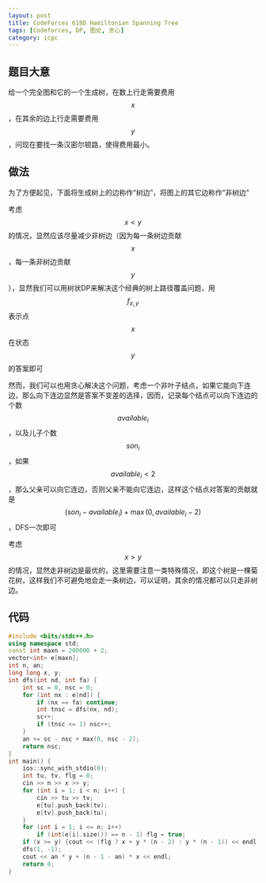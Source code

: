 ```yaml
---
layout: post
title: CodeForces 618D Hamiltonian Spanning Tree
tags: [Codeforces, DP, 图论, 贪心]
category: icpc
---
```


题目大意
--------

给一个完全图和它的一个生成树，在数上行走需要费用$$x$$，在其余的边上行走需要费用$$y$$，问现在要找一条汉密尔顿路，使得费用最小。

做法
----

为了方便起见，下面将生成树上的边称作“树边”，将图上的其它边称作“非树边”

考虑$$x < y$$的情况，显然应该尽量减少非树边（因为每一条树边贡献$$x$$，每一条非树边贡献$$y$$），显然我们可以用树状DP来解决这个经典的树上路径覆盖问题，用$$f_{x,y}$$表示点$$x$$在状态$$y$$的答案即可

然而，我们可以也用贪心解决这个问题，考虑一个非叶子结点，如果它能向下连边，那么向下连边显然是答案不变差的选择，因而，记录每个结点可以向下连边的个数$$available_i$$，以及儿子个数$$son_i$$，如果$$available_i<2$$，那么父亲可以向它连边，否则父亲不能向它连边，这样这个结点对答案的贡献就是$$(son_i - available_i) + \max(0, available_i - 2)$$，DFS一次即可

考虑$$x > y$$的情况，显然走非树边是最优的，这里需要注意一类特殊情况，即这个树是一棵菊花树，这样我们不可避免地会走一条树边，可以证明，其余的情况都可以只走非树边。

代码
----

```cpp
#include <bits/stdc++.h>
using namespace std;
const int maxn = 200000 + 2;
vector<int> e[maxn];
int n, an;
long long x, y;
int dfs(int nd, int fa) {
    int sc = 0, nsc = 0;
    for (int nx : e[nd]) {
        if (nx == fa) continue;
        int tnsc = dfs(nx, nd);
        sc++;
        if (tnsc <= 1) nsc++;
    }
    an += sc - nsc + max(0, nsc - 2);
    return nsc;
}
int main() {
    ios::sync_with_stdio(0);
    int tu, tv, flg = 0;
    cin >> n >> x >> y;
    for (int i = 1; i < n; i++) {
        cin >> tu >> tv;
        e[tu].push_back(tv);
        e[tv].push_back(tu);
    }
    for (int i = 1; i <= n; i++)
        if (int(e[i].size()) == n - 1) flg = true;
    if (x >= y) {cout << (flg ? x + y * (n - 2) : y * (n - 1)) << endl;return 0;}
    dfs(1, -1);
    cout << an * y + (n - 1 - an) * x << endl;
    return 0;
}
```
